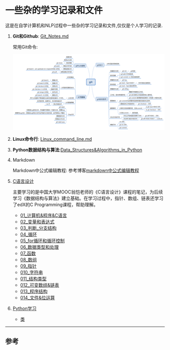 # 一些杂的学习记录和文件

这是在自学计算机和NLP过程中一些杂的学习记录和文件,仅仅是个人学习的记录.

1. **Git和Github**: [Git_Notes.md](./Git_Notes.md)

   常用Git命令:

   ![Git](./images/git.png)

2. **Linux命令行**: [Linux_command_line.md](./Linux_command_line.md)

3. **Python数据结构与算法**:[Data_Structures&Algorithms_in_Python](./Data_Structures&Algorithms_in_Python)

4. Markdown

   Markdown中公式编辑教程: 参考博客[markdown中公式编辑教程](https://www.jianshu.com/p/25f0139637b7)
   
5. [C语言设计](./The_C_Programming_Language)

    主要学习的是中国大学MOOC翁恺老师的《C语言设计》课程的笔记，为后续学习《数据结构与算法》建立基础。在学习过程中，指针、数组、链表还学习了edX的C Programming课程，帮助理解。

    - [01_计算机&程序&C语言](./The_C_Programming_Language/01_计算机&程序&C语言)
    - [02_变量和表达式](./The_C_Programming_Language/02_变量和表达式)
    - [03_判断_分支结构](./The_C_Programming_Language/03_判断_分支结构)
    - [04_循环](./The_C_Programming_Language/04_循环)
    - [05_for循环和循环控制](./The_C_Programming_Language/05_for循环和循环控制)
    - [06_数据类型和处理](./The_C_Programming_Language/06_数据类型和处理)
    - [07_函数](./The_C_Programming_Language/07_函数)
    - [08_数组](./The_C_Programming_Language/08_数组)
    - [09_指针](./The_C_Programming_Language/09_指针)
    - [010_字符串](./The_C_Programming_Language/010_字符串)
    - [011_结构类型](./The_C_Programming_Language/011_结构类型)
    - [012_可变数组&链表](./The_C_Programming_Language/012_可变数组&链表)
    - [013_程序结构](./The_C_Programming_Language/013_程序结构)
    - [014_文件&位运算](./The_C_Programming_Language/014_文件&位运算)

6. [Python学习](./Python)

    - [类](./Python/类)





----

## 参考

